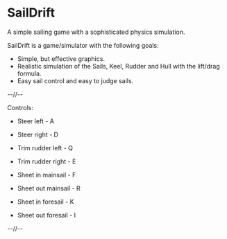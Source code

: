 # SailDrift
A simple sailing game with a sophisticated physics simulation.

SailDrift is a game/simulator with the following goals:
- Simple, but effective graphics.
- Realistic simulation of the Sails, Keel, Rudder and Hull with the lift/drag formula.
- Easy sail control and easy to judge sails.

--//--

Controls:

- Steer left - A
- Steer right - D
- Trim rudder left - Q
- Trim rudder right - E<br>

- Sheet in mainsail - F
- Sheet out mainsail - R<br>

- Sheet in foresail - K
- Sheet out foresail - I

--//--
